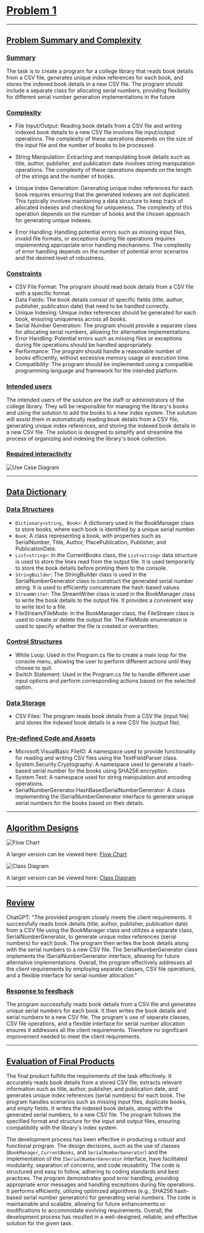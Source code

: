 # Problem 1

------------------------------------------------------------------------------

## Problem Summary and Complexity

### Summary

The task is to create a program for a college library that reads book details from a CSV file, generates unique index references for each book, and stores the indexed book details in a new CSV file. The program should include a separate class for allocating serial numbers, providing flexibility for different serial number generation implementations in the future

### Complexity

- File Input/Output: Reading book details from a CSV file and writing indexed book details to a new CSV file involves file input/output operations. The complexity of these operations depends on the size of the input file and the number of books to be processed.

- String Manipulation: Extracting and manipulating book details such as title, author, publisher, and publication date involves string manipulation operations. The complexity of these operations depends on the length of the strings and the number of books.

- Unique Index Generation: Generating unique index references for each book requires ensuring that the generated indexes are not duplicated. This typically involves maintaining a data structure to keep track of allocated indexes and checking for uniqueness. The complexity of this operation depends on the number of books and the chosen approach for generating unique indexes.

- Error Handling: Handling potential errors such as missing input files, invalid file formats, or exceptions during file operations requires implementing appropriate error handling mechanisms. The complexity of error handling depends on the number of potential error scenarios and the desired level of robustness.

### Constraints

- CSV File Format: The program should read book details from a CSV file with a specific format.
- Data Fields: The book details consist of specific fields (title, author, publisher, publication date) that need to be handled correctly.
- Unique Indexing: Unique index references should be generated for each book, ensuring uniqueness across all books.
- Serial Number Generation: The program should provide a separate class for allocating serial numbers, allowing for alternative implementations.
- Error Handling: Potential errors such as missing files or exceptions during file operations should be handled appropriately.
- Performance: The program should handle a reasonable number of books efficiently, without excessive memory usage or execution time.
- Compatibility: The program should be implemented using a compatible programming language and framework for the intended platform.

### Intended users

The intended users of the solution are the staff or administrators of the college library. They will be responsible for managing the library's books and using the solution to add the books to a new index system. The solution will assist them in automatically reading book details from a CSV file, generating unique index references, and storing the indexed book details in a new CSV file. The solution is designed to simplify and streamline the process of organizing and indexing the library's book collection.

### Required interactivity

<img src="./assets/useCaseDiagram.png" alt="Use Case Diagram">

------------------------------------------------------------------------------

## Data Dictionary

### Data Structures

- ```Dictionary<string, Book>```: A dictionary used in the BookManager class to store books, where each book is identified by a unique serial number.
- ```Book```: A class representing a book, with properties such as SerialNumber, Title, Author, PlacePublication, Publisher, and PublicationDate.
- ```List<string>```: In the CurrentBooks class, the ```List<string>``` data structure is used to store the lines read from the output file. It is used temporarily to store the book details before printing them to the console.
- ```StringBuilder```: The StringBuilder class is used in the SerialNumberGenerator class to construct the generated serial number string. It is used to efficiently concatenate the hash-based values.
- ```StreamWriter```: The StreamWriter class is used in the BookManager class to write the book details to the output file. It provides a convenient way to write text to a file.
- FileStream/FileMode: In the BookManager class, the FileStream class is used to create or delete the output file. The FileMode enumeration is used to specify whether the file is created or overwritten.

### Control Structures

- While Loop: Used in the Program.cs file to create a main loop for the console menu, allowing the user to perform different actions until they choose to quit.
- Switch Statement: Used in the Program.cs file to handle different user input options and perform corresponding actions based on the selected option.

### Data Storage

- CSV Files: The program reads book details from a CSV file (input file) and stores the indexed book details in a new CSV file (output file).

### Pre-defined Code and Assets

- Microsoft.VisualBasic.FileIO: A namespace used to provide functionality for reading and writing CSV files using the TextFieldParser class.
- System.Security.Cryptography: A namespace used to generate a hash-based serial number for the books using SHA256 encryption.
- System.Text: A namespace used for string manipulation and encoding operations.
- SerialNumberGenerator.HashBasedSerialNumberGenerator: A class implementing the ISerialNumberGenerator interface to generate unique serial numbers for the books based on their details.

------------------------------------------------------------------------------

## Algorithm Designs

<img src="./assets/FlowChart.png" alt="Flow Chart">

A larger version can be viewed here: [Flow Chart](https://wtsmplkknqdfbvxfuqgd.supabase.co/storage/v1/object/public/College%20assets/U16A2/FlowChart.png?t=2023-06-06T10%3A55%3A31.512Z)

<img src="./assets/Class%20Diagram.png" alt="Class Diagram">

A larger version can be viewed here: [Class Diagram](https://wtsmplkknqdfbvxfuqgd.supabase.co/storage/v1/object/public/College%20assets/U16A2/useCaseDiagram.png?t=2023-06-06T17%3A50%3A46.562Z)

------------------------------------------------------------------------------

## Review

ChatGPT:
"The provided program closely meets the client requirements. It successfully reads book details (title, author, publisher, publication date) from a CSV file using the BookManager class and utilizes a separate class, SerialNumberGenerator, to generate unique index references (serial numbers) for each book. The program then writes the book details along with the serial numbers to a new CSV file. The SerialNumberGenerator class implements the ISerialNumberGenerator interface, allowing for future alternative implementations. Overall, the program effectively addresses all the client requirements by employing separate classes, CSV file operations, and a flexible interface for serial number allocation."

### Response to feedback

The program successfully reads book details from a CSV file and generates unique serial numbers for each book. It then writes the book details and serial numbers to a new CSV file. The program's use of separate classes, CSV file operations, and a flexible interface for serial number allocation ensures it addresses all the client requirements. Therefore no significant improvement needed to meet the client requirements.

-------------------------------------------------------------------------------

## Evaluation of Final Products

The final product fulfills the requirements of the task effectively. It accurately reads book details from a stored
CSV file, extracts relevant information such as title, author, publisher, and publication date, and generates
unique index references (serial numbers) for each book. The program handles scenarios such as missing input
files, duplicate books, and empty fields. It writes the indexed book details, along with the generated serial
numbers, to a new CSV file. The program follows the specified format and structure for the input and output
files, ensuring compatibility with the library's index system.

The development process has been effective in producing a robust and functional program. The design
decisions, such as the use of classes (`BookManager`, `CurrentBooks`, and `SerialNumberGenerator`) and the
implementation of the `ISerialNumberGenerator` interface, have facilitated modularity, separation of
concerns, and code reusability. The code is structured and easy to follow, adhering to coding standards and
best practices. The program demonstrates good error handling, providing appropriate error messages and
handling exceptions during file operations. It performs efficiently, utilizing optimized algorithms (e.g., SHA256
hash-based serial number generation) for generating serial numbers. The code is maintainable and scalable,
allowing for future enhancements or modifications to accommodate evolving requirements. Overall, the
development process has resulted in a well-designed, reliable, and effective solution for the given task.

<style>
    h1,h2,h3,h4,h5,h6{
        font-weight: bold;
        text-decoration: underline;
    }
</style>
